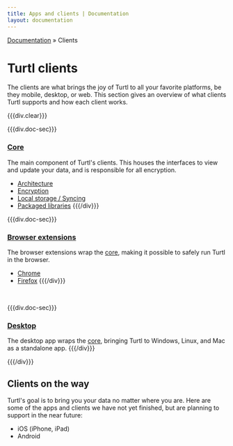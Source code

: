```yaml
---
title: Apps and clients | Documentation
layout: documentation
---
```


<div class="breadcrumb">
    <a href="/docs">Documentation</a> &raquo;
    Clients
</div>

# Turtl clients

The clients are what brings the joy of Turtl to all your favorite platforms, be
they mobile, desktop, or web. This section gives an overview of what clients
Turtl supports and how each client works.

{{{div.clear}}}

{{{div.doc-sec}}}
### [Core](/docs/clients/core/index)
The main component of Turtl's clients. This houses the interfaces to view and
update your data, and is responsible for all encryption.

- [Architecture](/docs/clients/core/architecture)
- [Encryption](/docs/clients/core/encryption)
- [Local storage / Syncing](/docs/clients/core/local_db)
- [Packaged libraries](/docs/clients/core/libraries)
{{{/div}}}

{{{div.doc-sec}}}
### [Browser extensions](/docs/clients/extensions/index)
The browser extensions wrap the [core](/docs/clients/core/index), making it
possible to safely run Turtl in the browser.

- [Chrome](/docs/clients/extensions/chrome)
- [Firefox](/docs/clients/extensions/firefox)
{{{/div}}}

<div class="clearMe">&nbsp;</div>

{{{div.doc-sec}}}
### [Desktop](/docs/clients/desktop/index)
The desktop app wraps the [core](/docs/clients/core/index), bringing Turtl to
Windows, Linux, and Mac as a standalone app.
{{{/div}}}

{{{/div}}}

## Clients on the way
Turtl's goal is to bring you your data no matter where you are. Here are some of
the apps and clients we have not yet finished, but are planning to support in
the near future:

- iOS (iPhone, iPad)
- Android

